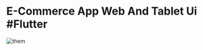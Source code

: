 # E-Commerce App Web And Tablet Ui #Flutter

![them](https://user-images.githubusercontent.com/77012663/139825879-c94c84b6-b1a9-4847-bce4-578aa76e8dff.png)

